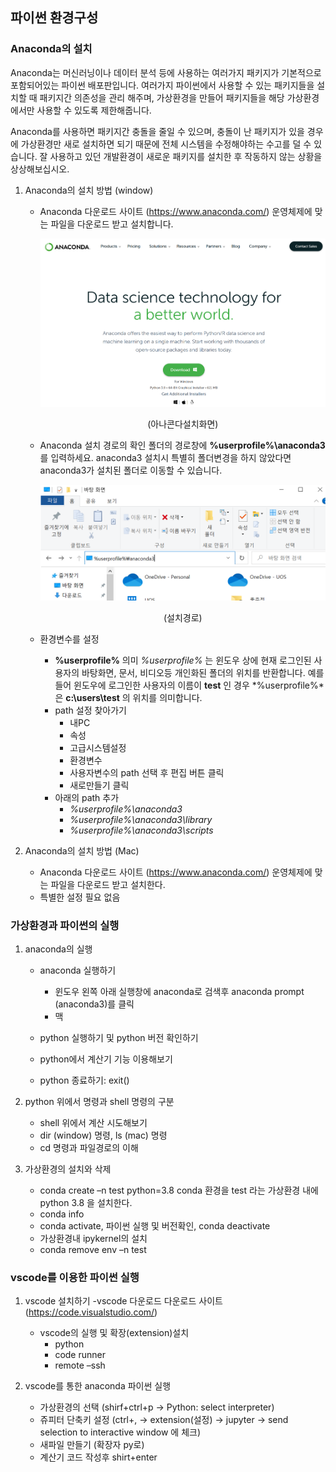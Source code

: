 ## 파이썬 환경구성
<!-- 1-1 -->

### Anaconda의 설치

Anaconda는 머신러닝이나 데이터 분석 등에 사용하는 여러가지 패키지가 기본적으로 포함되어있는 파이썬 배포판입니다. 여러가지 파이썬에서 사용할 수 있는 패키지들을 설치할 때 패키지간 의존성을 관리 해주며, 가상환경을 만들어 패키지들을 해당 가상환경에서만 사용할 수 있도록 제한해줍니다. 

Anaconda를 사용하면 패키지간 충돌을 줄일 수 있으며, 충돌이 난 패키지가 있을 경우에 가상환경만 새로 설치하면 되기 때문에 전체 시스템을 수정해야하는 수고를 덜 수 있습니다. 잘 사용하고 있던 개발환경이 새로운 패키지를 설치한 후 작동하지 않는 상황을 상상해보십시오. 

1. Anaconda의 설치 방법 (window)
    - Anaconda 다운로드 사이트 (https://www.anaconda.com/)
        운영체제에 맞는 파일을 다운로드 받고 설치합니다. 
        
        ![](./image/install.png)
        <center>    (아나콘다설치화면) </center>
   
    - Anaconda 설치 경로의 확인
        폴더의 경로창에 **%userprofile%\anaconda3**를 입력하세요. anaconda3 설치시 특별히 폴더변경을 하지 
        않았다면 anaconda3가 설치된 폴더로 이동할 수 있습니다. 

        ![](./image/path.png)
        <center>    (설치경로) </center>
    
    - 환경변수를 설정
        + **%userprofile%** 의미
            *%userprofile%* 는 윈도우 상에 현재 로그인된 사용자의 바탕화면, 문서, 비디오등 개인화된 폴더의 위치를 반환합니다. 예를 들어 윈도우에 로그인한 사용자의 이름이 **test** 인 경우 *%userprofile%*은 **c:\users\test** 의 위치를 의미합니다.
        + path 설정 찾아가기
            - 내PC
            - 속성
            - 고급시스템설정
            - 환경변수
            - 사용자변수의 path 선택 후 편집 버튼 클릭
            - 새로만들기 클릭
        + 아래의 path 추가
            - *%userprofile%\anaconda3*
            - *%userprofile%\anaconda3\library*
            - *%userprofile%\anaconda3\scripts*

2. Anaconda의 설치 방법 (Mac)
    - Anaconda 다운로드 사이트 (https://www.anaconda.com/)
        운영체제에 맞는 파일을 다운로드 받고 설치한다. 
    - 특별한 설정 필요 없음

### 가상환경과 파이썬의 실행
1. anaconda의 실행
    - anaconda 실행하기
        + 윈도우
         왼쪽 아래 실행창에 anaconda로 검색후 anaconda prompt (anaconda3)를 클릭
        + 맥

    - python 실행하기 및 python 버전 확인하기
    - python에서 계산기 기능 이용해보기
    - python 종료하기: exit()

2. python 위에서 명령과 shell 명령의 구분 
    - shell 위에서 계산 시도해보기
    - dir (window) 명령, ls (mac) 명령
    - cd 명령과 파일경로의 이해

3. 가상환경의 설치와 삭제
    - conda create –n test python=3.8
        conda 환경을 test 라는 가상환경 내에 python 3.8 을 설치한다.
    - conda info 
    - conda activate, 파이썬 실행 및 버전확인, conda deactivate
    - 가상환경내 ipykernel의 설치    
    - conda remove env –n test


### vscode를 이용한 파이썬 실행

1. vscode 설치하기
    -vscode 다운로드
        다운로드 사이트(https://code.visualstudio.com/) 

    - vscode의 실행 및 확장(extension)설치
        + python
        + code runner
        + remote –ssh

2. vscode를 통한 anaconda  파이썬 실행 
    - 가상환경의 선택 (shirf+ctrl+p → Python: select interpreter)
    - 쥬피터 단축키 설정 (ctrl+, → extension(설정) → jupyter → send selection to interactive window 에 체크)
    - 새파일 만들기 (확장자 py로)
    - 계산기 코드 작성후 shirt+enter